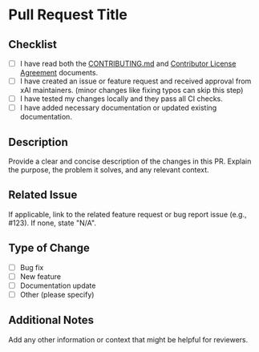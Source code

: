# Pull Request Title

## Checklist
- [ ] I have read both the [CONTRIBUTING.md](CONTRIBUTING.md) and [Contributor License Agreement](CLA.md) documents.
- [ ] I have created an issue or feature request and received approval from xAI maintainers. (minor changes like fixing typos can skip this step)
- [ ] I have tested my changes locally and they pass all CI checks.
- [ ] I have added necessary documentation or updated existing documentation. 

## Description
Provide a clear and concise description of the changes in this PR. Explain the purpose, the problem it solves, and any relevant context.

## Related Issue
If applicable, link to the related feature request or bug report issue (e.g., #123). If none, state "N/A".

## Type of Change
- [ ] Bug fix
- [ ] New feature
- [ ] Documentation update
- [ ] Other (please specify)

## Additional Notes
Add any other information or context that might be helpful for reviewers.